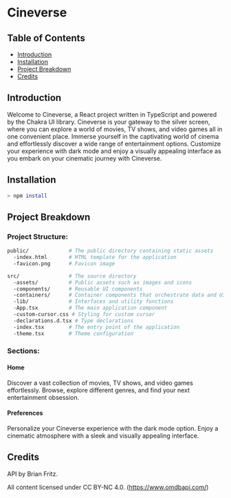 # Cineverse

## Table of Contents
- [Introduction](#introduction)
- [Installation](#installation)
- [Project Breakdown](#project-breakdown)
- [Credits](#credits)

## Introduction
Welcome to Cineverse, a React project written in TypeScript and powered by the Chakra UI library. Cineverse is your gateway to the silver screen, where you can explore a world of movies, TV shows, and video games all in one convenient place. Immerse yourself in the captivating world of cinema and effortlessly discover a wide range of entertainment options. Customize your experience with dark mode and enjoy a visually appealing interface as you embark on your cinematic journey with Cineverse.

## Installation 
```sh
> npm install 
```
## Project Breakdown

### Project Structure:
```sh
public/             # The public directory containing static assets
  -index.html       # HTML template for the application
  -favicon.png      # Favicon image

src/                # The source directory
  -assets/          # Public assets such as images and icons
  -components/      # Reusable UI components
  -containers/      # Container components that orchestrate data and UI
  -lib/             # Interfaces and utility functions
  -App.tsx          # The main application component
  -custom-cursor.css # Styling for custom cursor
  -declarations.d.tsx # Type declarations
  -index.tsx        # The entry point of the application
  -theme.tsx        # Theme configuration
```

### Sections:

#### Home

Discover a vast collection of movies, TV shows, and video games effortlessly. Browse, explore different genres, and find your next entertainment obsession.

#### Preferences

Personalize your Cineverse experience with the dark mode option. Enjoy a cinematic atmosphere with a sleek and visually appealing interface.


## Credits

API by Brian Fritz.

All content licensed under CC BY-NC 4.0.
(https://www.omdbapi.com/)


